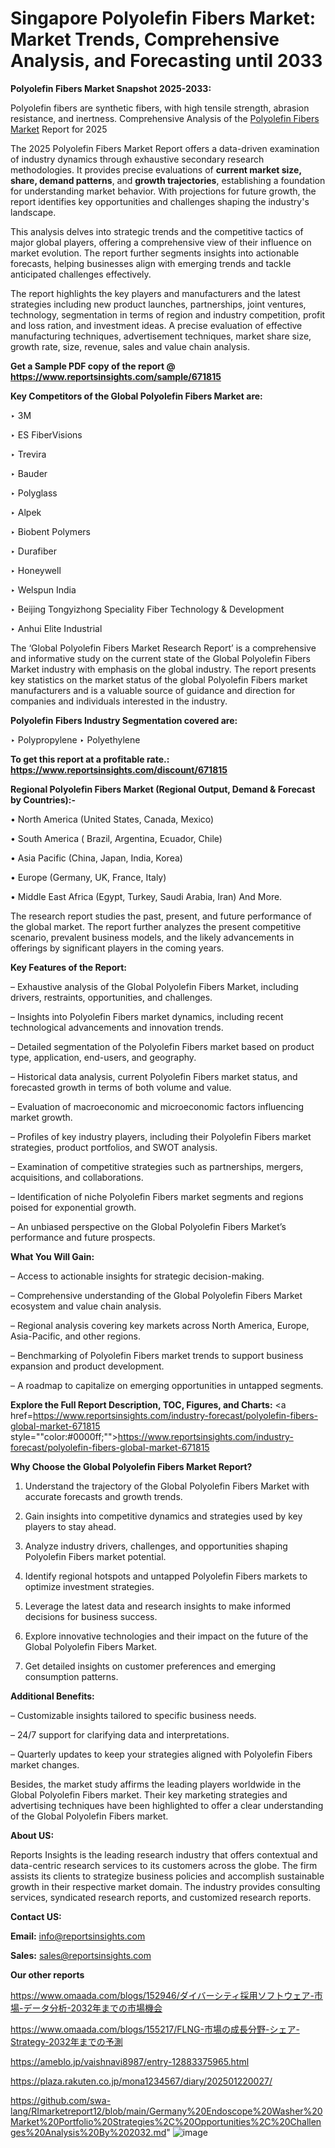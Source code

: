 # Singapore Polyolefin Fibers Market: Market Trends, Comprehensive Analysis, and Forecasting until 2033

<strong>Polyolefin Fibers Market Snapshot 2025-2033:</strong>

Polyolefin fibers are synthetic fibers, with high tensile strength, abrasion resistance, and inertness. Comprehensive Analysis of the <a href=https://www.reportsinsights.com/sample/671815>Polyolefin Fibers Market</a> Report for 2025

The 2025 Polyolefin Fibers Market Report offers a data-driven examination of industry dynamics through exhaustive secondary research methodologies. It provides precise evaluations of <strong>current market size, share, demand patterns</strong>, and <strong>growth trajectories</strong>, establishing a foundation for understanding market behavior. With projections for future growth, the report identifies key opportunities and challenges shaping the industry's landscape.

This analysis delves into strategic trends and the competitive tactics of major global players, offering a comprehensive view of their influence on market evolution. The report further segments insights into actionable forecasts, helping businesses align with emerging trends and tackle anticipated challenges effectively.

The report highlights the key players and manufacturers and the latest strategies including new product launches, partnerships, joint ventures, technology, segmentation in terms of region and industry competition, profit and loss ration, and investment ideas. A precise evaluation of effective manufacturing techniques, advertisement techniques, market share size, growth rate, size, revenue, sales and value chain analysis.

<strong>Get a Sample PDF copy of the report @ <a href=https://www.reportsinsights.com/sample/671815 style=color:#0000ff;>https://www.reportsinsights.com/sample/671815</a></strong>

<strong>Key Competitors of the Global Polyolefin Fibers Market are:</strong>

‣ 3M

‣ ES FiberVisions

‣ Trevira

‣ Bauder

‣ Polyglass

‣ Alpek

‣ Biobent Polymers

‣ Durafiber

‣ Honeywell

‣ Welspun India

‣ Beijing Tongyizhong Speciality Fiber Technology & Development

‣ Anhui Elite Industrial

The ‘Global Polyolefin Fibers Market Research Report’ is a comprehensive and informative study on the current state of the Global Polyolefin Fibers Market industry with emphasis on the global industry. The report presents key statistics on the market status of the global Polyolefin Fibers market manufacturers and is a valuable source of guidance and direction for companies and individuals interested in the industry.

<strong>Polyolefin Fibers Industry Segmentation covered are:</strong>

‣ Polypropylene
‣ Polyethylene

<strong>To get this report at a profitable rate.: <a href=https://www.reportsinsights.com/discount/671815 style=color:#0000ff;>https://www.reportsinsights.com/discount/671815</a></strong>

<strong>Regional Polyolefin Fibers Market (Regional Output, Demand &amp; Forecast by Countries):-</strong>

• North America (United States, Canada, Mexico)

• South America ( Brazil, Argentina, Ecuador, Chile)

• Asia Pacific (China, Japan, India, Korea)

• Europe (Germany, UK, France, Italy)

• Middle East Africa (Egypt, Turkey, Saudi Arabia, Iran) And More.

The research report studies the past, present, and future performance of the global market. The report further analyzes the present competitive scenario, prevalent business models, and the likely advancements in offerings by significant players in the coming years.

<strong>Key Features of the Report:</strong>

– Exhaustive analysis of the Global Polyolefin Fibers Market, including drivers, restraints, opportunities, and challenges.

– Insights into Polyolefin Fibers market dynamics, including recent technological advancements and innovation trends.

– Detailed segmentation of the Polyolefin Fibers market based on product type, application, end-users, and geography.

– Historical data analysis, current Polyolefin Fibers market status, and forecasted growth in terms of both volume and value.

– Evaluation of macroeconomic and microeconomic factors influencing market growth.

– Profiles of key industry players, including their Polyolefin Fibers market strategies, product portfolios, and SWOT analysis.

– Examination of competitive strategies such as partnerships, mergers, acquisitions, and collaborations.

– Identification of niche Polyolefin Fibers market segments and regions poised for exponential growth.

– An unbiased perspective on the Global Polyolefin Fibers Market’s performance and future prospects.

<strong>What You Will Gain:</strong>

– Access to actionable insights for strategic decision-making.

– Comprehensive understanding of the Global Polyolefin Fibers Market ecosystem and value chain analysis.

– Regional analysis covering key markets across North America, Europe, Asia-Pacific, and other regions.

– Benchmarking of Polyolefin Fibers market trends to support business expansion and product development.

– A roadmap to capitalize on emerging opportunities in untapped segments.

<strong>Explore the Full Report Description, TOC, Figures, and Charts:</strong>
<a href=https://www.reportsinsights.com/industry-forecast/polyolefin-fibers-global-market-671815 style=""color:#0000ff;"">https://www.reportsinsights.com/industry-forecast/polyolefin-fibers-global-market-671815</a>

<strong>Why Choose the Global Polyolefin Fibers Market Report?</strong>

1. Understand the trajectory of the Global Polyolefin Fibers Market with accurate forecasts and growth trends.

2. Gain insights into competitive dynamics and strategies used by key players to stay ahead.

3. Analyze industry drivers, challenges, and opportunities shaping Polyolefin Fibers market potential.

4. Identify regional hotspots and untapped Polyolefin Fibers markets to optimize investment strategies.

5. Leverage the latest data and research insights to make informed decisions for business success.

6. Explore innovative technologies and their impact on the future of the Global Polyolefin Fibers Market.

7. Get detailed insights on customer preferences and emerging consumption patterns.

<strong>Additional Benefits:</strong>

– Customizable insights tailored to specific business needs.

– 24/7 support for clarifying data and interpretations.

– Quarterly updates to keep your strategies aligned with Polyolefin Fibers market changes.

Besides, the market study affirms the leading players worldwide in the Global Polyolefin Fibers market. Their key marketing strategies and advertising techniques have been highlighted to offer a clear understanding of the Global Polyolefin Fibers market.

<strong><strong>About US</strong>:</strong>

Reports Insights is the leading research industry that offers contextual and data-centric research services to its customers across the globe. The firm assists its clients to strategize business policies and accomplish sustainable growth in their respective market domain. The industry provides consulting services, syndicated research reports, and customized research reports.

<strong>Contact US:</strong>

<p class=><b>Email:</b> <a href=mailto:info@reportsinsights.com>info@reportsinsights.com</a></p>
<p class=><b>Sales:</b> <a href=mailto:sales@reportsinsights.com>sales@reportsinsights.com</a></p>

<strong>Our other reports</strong>

<a href=https://www.omaada.com/blogs/152946/ダイバーシティ採用ソフトウェア-市場-データ分析-2032年までの市場機会>https://www.omaada.com/blogs/152946/ダイバーシティ採用ソフトウェア-市場-データ分析-2032年までの市場機会</a>

<a href=https://www.omaada.com/blogs/155217/FLNG-市場の成長分野-シェア-Strategy-2032年までの予測>https://www.omaada.com/blogs/155217/FLNG-市場の成長分野-シェア-Strategy-2032年までの予測</a>

<a href=https://ameblo.jp/vaishnavi8987/entry-12883375965.html>https://ameblo.jp/vaishnavi8987/entry-12883375965.html</a>

<a href=https://plaza.rakuten.co.jp/mona1234567/diary/202501220027/>https://plaza.rakuten.co.jp/mona1234567/diary/202501220027/</a>

<a href=https://github.com/swa-lang/RImarketreport12/blob/main/Germany%20Endoscope%20Washer%20Market%20Portfolio%20Strategies%2C%20Opportunities%2C%20Challenges%20Analysis%20By%202032.md>https://github.com/swa-lang/RImarketreport12/blob/main/Germany%20Endoscope%20Washer%20Market%20Portfolio%20Strategies%2C%20Opportunities%2C%20Challenges%20Analysis%20By%202032.md</a>"
![image](https://github.com/user-attachments/assets/113d95fd-f456-4ecf-a4d9-c66824607e44)
